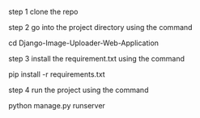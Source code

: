 step 1 
clone the repo 


step 2 
go into the project directory  using the command 


cd Django-Image-Uploader-Web-Application

step 3 
install the requirement.txt using the command 


pip install -r requirements.txt

step 4 
run the project using the command 


python manage.py runserver 
